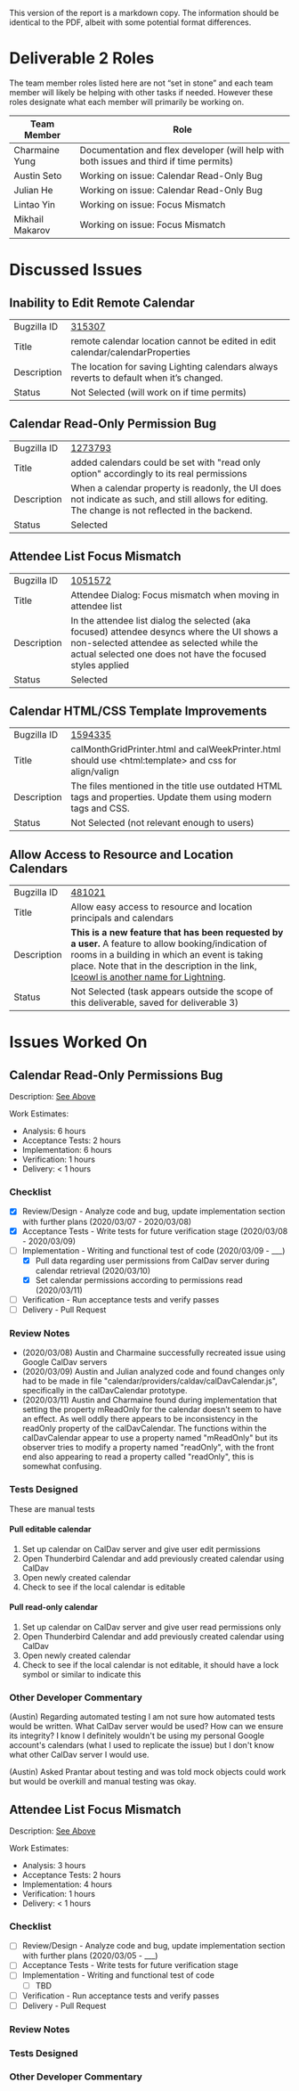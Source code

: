 This version of the report is a markdown copy. The information should be identical to the PDF, albeit with some potential format differences. 

# Deliverable 2 Roles

The team member roles listed here are not “set in stone” and each team member will likely be helping with other tasks if needed. However these roles designate what each member will primarily be working on. 

| Team Member | Role |
| --- | --- |
| Charmaine Yung | Documentation and flex developer (will help with both issues and third if time permits) |
| Austin Seto | Working on issue: Calendar Read-Only Bug |
| Julian He | Working on issue: Calendar Read-Only Bug |
| Lintao Yin | Working on issue: Focus Mismatch |
| Mikhail Makarov | Working on issue: Focus Mismatch |

# Discussed Issues

## Inability to Edit Remote Calendar

| | |
| --- | --- |
| Bugzilla ID | [315307](https://bugzilla.mozilla.org/show_bug.cgi?id=315307) |
| Title | remote calendar location cannot be edited in edit calendar/calendarProperties |
| Description | The location for saving Lighting calendars always reverts to default when it’s changed. |
| Status | Not Selected (will work on if time permits) |

## Calendar Read-Only Permission Bug

| | |
| --- | --- |
| Bugzilla ID | [1273793](https://bugzilla.mozilla.org/show_bug.cgi?id=1273793) |
| Title | added calendars could be set with "read only option" accordingly to its real permissions |
| Description | When a calendar property is readonly, the UI does not indicate as such, and still allows for editing. The change is not reflected in the backend. |
| Status | Selected |

## Attendee List Focus Mismatch

| | |
| --- | --- |
| Bugzilla ID | [1051572](https://bugzilla.mozilla.org/show_bug.cgi?id=1051572) |
| Title | Attendee Dialog: Focus mismatch when moving in attendee list |
| Description | In the attendee list dialog the selected (aka focused) attendee desyncs where the UI shows a non-selected attendee as selected while the actual selected one does not have the focused styles applied |
| Status | Selected |

## Calendar HTML/CSS Template Improvements

| | |
| --- | --- |
| Bugzilla ID | [1594335](https://bugzilla.mozilla.org/show_bug.cgi?id=1594335) |
| Title | calMonthGridPrinter.html and calWeekPrinter.html should use \<html:template> and css for align/valign |
| Description | The files mentioned in the title use outdated HTML tags and properties. Update them using modern tags and CSS. |
| Status | Not Selected (not relevant enough to users) |

## Allow Access to Resource and Location Calendars

| | |
| --- | --- |
| Bugzilla ID | [481021](https://bugzilla.mozilla.org/show_bug.cgi?id=481021) |
| Title | Allow easy access to resource and location principals and calendars |
| Description | **This is a new feature that has been requested by a user.** A feature to allow booking/indication of rooms in a building in which an event is taking place. Note that in the description in the link, [Iceowl is another name for Lightning](https://en.wikipedia.org/wiki/Mozilla_software_rebranded_by_Debian#Iceowl). |
| Status | Not Selected (task appears outside the scope of this deliverable, saved for deliverable 3) |

# Issues Worked On

## Calendar Read-Only Permissions Bug

Description: [See Above](#calendar-read-only-permission-bug)

Work Estimates:

* Analysis: 6 hours
* Acceptance Tests: 2 hours
* Implementation: 6 hours
* Verification: 1 hours
* Delivery: < 1 hours

### Checklist

- [x] Review/Design - Analyze code and bug, update implementation section with further plans (2020/03/07 - 2020/03/08)
- [x] Acceptance Tests - Write tests for future verification stage (2020/03/08 - 2020/03/09)
- [ ] Implementation - Writing and functional test of code (2020/03/09 - ___)
    - [x] Pull data regarding user permissions from CalDav server during calendar retrieval (2020/03/10)
    - [x] Set calendar permissions according to permissions read (2020/03/11)
- [ ] Verification - Run acceptance tests and verify passes
- [ ] Delivery - Pull Request

### Review Notes

* (2020/03/08) Austin and Charmaine successfully recreated issue using Google CalDav servers
* (2020/03/09) Austin and Julian analyzed code and found changes only had to be made in file "calendar/providers/caldav/calDavCalendar.js", specifically in the calDavCalendar prototype. 
* (2020/03/11) Austin and Charmaine found during implementation that setting the property mReadOnly for the calendar doesn't seem to have an effect. As well oddly there appears to be inconsistency in the readOnly property of the calDavCalendar. The functions within the calDavCalendar appear to use a property named "mReadOnly" but its observer tries to modify a property named "readOnly", with the front end also appearing to read a property called "readOnly", this is somewhat confusing. 

### Tests Designed

These are manual tests

#### Pull editable calendar

1. Set up calendar on CalDav server and give user edit permissions
2. Open Thunderbird Calendar and add previously created calendar using CalDav
3. Open newly created calendar
4. Check to see if the local calendar is editable

#### Pull read-only calendar

1. Set up calendar on CalDav server and give user read permissions only
2. Open Thunderbird Calendar and add previously created calendar using CalDav
3. Open newly created calendar
4. Check to see if the local calendar is not editable, it should have a lock symbol or similar to indicate this

### Other Developer Commentary

(Austin) Regarding automated testing I am not sure how automated tests would be written. What CalDav server would be used? How can we ensure its integrity? I know I definitely wouldn't be using my personal Google account's calendars (what I used to replicate the issue) but I don't know what other CalDav server I would use. 

(Austin) Asked Prantar about testing and was told mock objects could work but would be overkill and manual testing was okay.

## Attendee List Focus Mismatch

Description: [See Above](#attendee-list-focus-mismatch)

Work Estimates:

* Analysis: 3 hours
* Acceptance Tests: 2 hours
* Implementation: 4 hours
* Verification: 1 hours
* Delivery: < 1 hours

### Checklist

- [ ] Review/Design - Analyze code and bug, update implementation section with further plans (2020/03/05 - ___)
- [ ] Acceptance Tests - Write tests for future verification stage
- [ ] Implementation - Writing and functional test of code
    - [ ] TBD
- [ ] Verification - Run acceptance tests and verify passes
- [ ] Delivery - Pull Request

### Review Notes

### Tests Designed

### Other Developer Commentary
